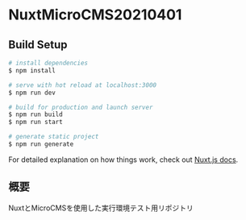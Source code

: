 # NuxtMicroCMS20210401

## Build Setup

```bash
# install dependencies
$ npm install

# serve with hot reload at localhost:3000
$ npm run dev

# build for production and launch server
$ npm run build
$ npm run start

# generate static project
$ npm run generate
```

For detailed explanation on how things work, check out [Nuxt.js docs](https://nuxtjs.org).


## 概要
NuxtとMicroCMSを使用した実行環境テスト用リポジトリ